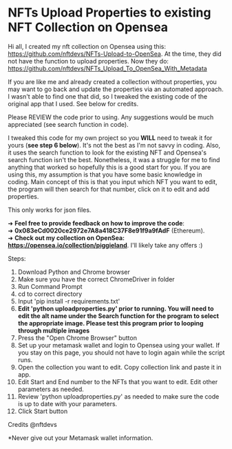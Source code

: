 # NFTs Upload Properties to **existing** NFT Collection on Opensea

Hi all, I created my nft collection on Opensea using this: https://github.com/nftdevs/NFTs-Upload-to-OpenSea. At the time, they did not have the function to upload properties. Now they do: https://github.com/nftdevs/NFTs_Upload_To_OpenSea_With_Metadata

If you are like me and already created a collection without properties, you may want to go back and update the properties via an automated approach. I wasn't able to find one that did, so I tweaked the existing code of the original app that I used. See below for credits.  

Please REVIEW the code prior to using. Any suggestions would be much appreciated (see search function in code). 

I tweaked this code for my own project so you **WILL** need to tweak it for yours (**see step 6 below**). It's not the best as I'm not savvy in coding. Also, it uses the search function to look for the existing NFT and Opensea's search function isn't the best. Nonetheless, it was a struggle for me to find anything that worked so hopefully this is a good start for you. If you are using this, my assumption is that you have some basic knowledge in coding. Main concept of this is that you input which NFT you want to edit, the program will then search for that number, click on it to edit and add properties.  

This only works for json files.

➜ **Feel free to provide feedback on how to improve the code**: <br>
➜ **0x083eCd0020ce2972e7A8a418C37F8e91f9a9fAdF** (Ethereum).<br>
➜ **Check out my collection on OpenSea: https://opensea.io/collection/piggieland**. I'll likely take any offers :)<br>

Steps:
1. Download Python and Chrome browser
2. Make sure you have the correct ChromeDriver in folder
3. Run Command Prompt
4. cd to correct directory
5. Input 'pip install -r requirements.txt'
6. **Edit 'python uploadproperties.py' prior to running. You will need to edit the alt name under the Search function for the program to select the appropriate image. Please test this program prior to looping through multiple images**
7. Press the "Open Chrome Browser" button
8. Set up your metamask wallet and login to Opensea using your wallet. If you stay on this page, you should not have to login again while the script runs. 
9. Open the collection you want to edit. Copy collection link and paste it in app.
10. Edit Start and End number to the NFTs that you want to edit. Edit other parameters as needed.
11. Review 'python uploadproperties.py' as needed to make sure the code is up to date with your parameters.
10. Click Start button

Credits @nftdevs

*Never give out your Metamask wallet information.  
